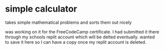 # simple calculator
takes simple mathematical problems and sorts them out nicely

was working on it for the FreeCodeCamp certificate.
I had submitted it there through my schools replit account which will be delted eventually. 
wanted to save it here so I can have a copy once my replit account is deleted.
